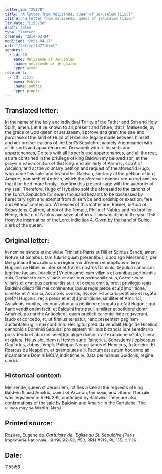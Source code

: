 ```yaml
---
letter_id: "25178"
title: "A letter from Melisende, queen of Jerusalem (1156)"
ititle: "a letter from melisende, queen of jerusalem (1156)"
ltr_date: "1155/56"
draft: false
type: "letter"
created: "2014-03-04"
modified: "2021-04-17"
url: "/letter/1477.html"
senders:
  - id: 30
    name: Melisende of Jerusalem
    iname: melisende of jerusalem
    type: woman
receivers:
  - id: 21531
    name: Public
    iname: public
    type: people
---
```

<h2> Translated letter:</h2>In the name of the holy and individual Trinity of the Father and Son and Holy Spirit, amen.  Let it be known to all, present and future, that I, Melisende, by the grace of God queen of Jerusalem, approve and grant the sale and purchase of the land of Hugo of Hybelino, legally made between himself and our brother canons of the Lord’s Sepulchre, namely Vuetmoamel with all its serfs and appurtenances, Dersabeth with all its serfs and appurtenances, Corteis with all its serfs and appurtenances, and all the rest, as are contained in the privilege of king Baldwin my beloved son, at the prayer and admonition of that king, and similarly of Almaric, count of Ascalon, and at the voluntary petition and request of the aforesaid Hugo, who made this sale, and his brother Baldwin, similarly at the petition of lord Amalric, patriarch of Antioch, which the aforesaid canons requested and, so that it be held more firmly, I confirm this present page with the authority of my seal.  Therefore, Hugo of Hybelino sold the aforesaid to the canons of the Lord’s Sepulchre for seven thousand bezants to be possessed by hereditary right and exempt from all service and lordship or exaction, free and without contention.  Witnesses of this matter are:  Rainier, bishop of Sebastiens, Galfred, abbot of the Temple, Philip of Nablus and his brother Henry, Rohard of Nablus and several others.   This was done in the year 1155 from the incarnation of the Lord, indicition 4.  Given by the hand of Guido, clerk of the queen.
<h2 class="mt-4"> Original letter:</h2>In nomine sancte et individue Trinitatis Patris et Filii et Spiritus Sancti, amen.  Notum sit omnibus, tam futuris quam presentibus, quod ego Melisendis, per Dei gratiam Iherosolimorum regina, venditionem et emptionem terre Hugonis de Hibelino inter se et fratres nostros Dominici Sepulcri canonicos legitime factam, [videlicet] Vuetmoamel cum villanis et omnibus pertinentiis suis, Dersabeth cum villanis et omnibus pertinentiis suis, Corteis cum villanis et omnibus pertinentiis suis, et cetera omnia, prout privilegio regis Balduini dilecti filii mei continentur, ipsius regis prece et a[d]monitione, similiter et Almarici, Ascalonis comitis, necnon voluntaria petitione et rogatu prefati Hugonis, regis prece et et a[d]monitiione, similiter et Amalrici, Ascalonis comitis, necnon voluntaria petitione et rogatu prefati Hugonis qui hanc venditionem facit, et Balduini fratris sui, similiter et petitione  domni Amalrici, patriarche Antiocheni, quem predicti canonici inde rogaverunt, laudo et concedo, et, ut firmius teneatur, hanc presentem paginam auctoritate sigilli mei confirmo. Hec igitur predicta vendidit Hugo de Hibelino cannonicis Dominici Sepulcri pro septem millibus bizanciis iure hereditario possidenda et ab omni servi[ti]o atque dominio vel exaccione  soluta, libera et quieta. Huius siquidem rei testes sunt: Rainerius, Sebastiensis  episcopus. Gaufridus, abbas Templi. Philippus Neapolitanus et Henricus, frater eius. Et Roardus de Neapolim, et quamplures alii. Factum est autem hoc anno ab incarnatione Domini MCLV, indictione iv. Data per manum Guidonis, regine clerici.
<h2 class="mt-4"> Historical context:</h2>Melisende, queen of Jerusalem, ratifies a sale at the requests of king Baldwin III and Amalric, count of Ascalon, her sons, and others.  The sale was registered in RRH#299, confirmed by Baldwin.  There are also confirmations of the sale by Baldwin and Amalric in the Cartulaire.  The village may be Wadi al Naml.
<h2 class="mt-4"> Printed source:</h2><p>Roziere, Eugène de, <em>Cartulaire de l’Eglise du St. Sepulchre (</em>Paris: Imprimerie Nationale, 1849), 92-93, #50, RRH #313; PL 155, c.1139.</p><h2 class="mt-4"> Date:</h2>1155/56
